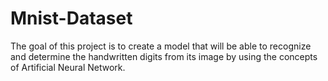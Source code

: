 # Mnist-Dataset
The goal of this project is to create a model that will be able to recognize and determine the handwritten digits from its image by using the concepts of Artificial Neural Network.
